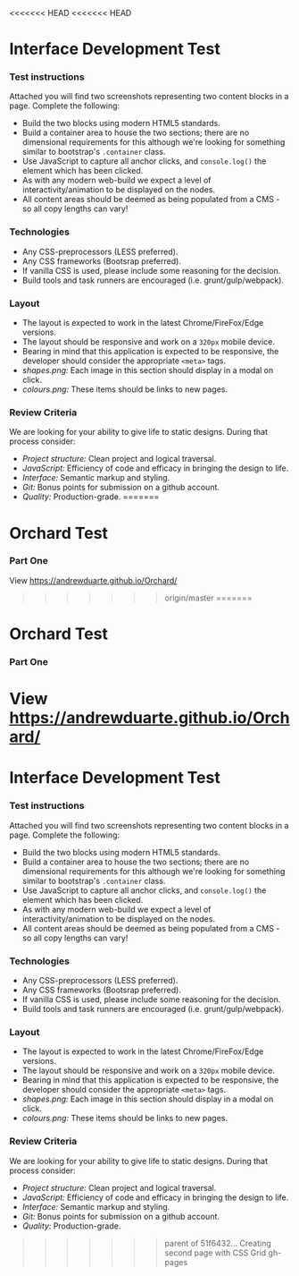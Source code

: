 <<<<<<< HEAD
<<<<<<< HEAD
# Interface Development Test
### Test instructions
Attached you will find two screenshots representing two content blocks in a page. Complete the following:
* Build the two blocks using modern HTML5 standards.
* Build a container area to house the two sections; there are no dimensional requirements for this although we're looking for something similar to bootstrap's `.container` class.
* Use JavaScript to capture all anchor clicks, and `console.log()` the element which has been clicked.
* As with any modern web-build we expect a level of interactivity/animation to be displayed on the nodes.
* All content areas should be deemed as being populated from a CMS - so all copy lengths can vary!

### Technologies
* Any CSS-preprocessors (LESS preferred).
* Any CSS frameworks (Bootsrap preferred).
* If vanilla CSS is used, please include some reasoning for the decision.
* Build tools and task runners are encouraged (i.e. grunt/gulp/webpack).

### Layout
* The layout is expected to work in the latest Chrome/FireFox/Edge versions.
* The layout should be responsive and work on a `320px` mobile device.
* Bearing in mind that this application is expected to be responsive, the developer should consider the appropriate `<meta>` tags.
* *shapes.png:* Each image in this section should display in a modal on click.
* *colours.png:* These items should be links to new pages.

### Review Criteria
We are looking for your ability to give life to static designs. During that process consider:
* *Project structure:* Clean project and logical traversal.
* *JavaScript:* Efficiency of code and efficacy in bringing the design to life.
* *Interface:* Semantic markup and styling.
* *Git:* Bonus points for submission on a github account.
* *Quality:* Production-grade.
=======
# Orchard Test
### Part One
View https://andrewduarte.github.io/Orchard/
>>>>>>> origin/master
=======
# Orchard Test
### Part One
View https://andrewduarte.github.io/Orchard/
=======
# Interface Development Test
### Test instructions
Attached you will find two screenshots representing two content blocks in a page. Complete the following:
* Build the two blocks using modern HTML5 standards.
* Build a container area to house the two sections; there are no dimensional requirements for this although we're looking for something similar to bootstrap's `.container` class.
* Use JavaScript to capture all anchor clicks, and `console.log()` the element which has been clicked.
* As with any modern web-build we expect a level of interactivity/animation to be displayed on the nodes.
* All content areas should be deemed as being populated from a CMS - so all copy lengths can vary!

### Technologies
* Any CSS-preprocessors (LESS preferred).
* Any CSS frameworks (Bootsrap preferred).
* If vanilla CSS is used, please include some reasoning for the decision.
* Build tools and task runners are encouraged (i.e. grunt/gulp/webpack).

### Layout
* The layout is expected to work in the latest Chrome/FireFox/Edge versions.
* The layout should be responsive and work on a `320px` mobile device.
* Bearing in mind that this application is expected to be responsive, the developer should consider the appropriate `<meta>` tags.
* *shapes.png:* Each image in this section should display in a modal on click.
* *colours.png:* These items should be links to new pages.

### Review Criteria
We are looking for your ability to give life to static designs. During that process consider:
* *Project structure:* Clean project and logical traversal.
* *JavaScript:* Efficiency of code and efficacy in bringing the design to life.
* *Interface:* Semantic markup and styling.
* *Git:* Bonus points for submission on a github account.
* *Quality:* Production-grade.
>>>>>>> parent of 51f6432... Creating second page with CSS Grid
>>>>>>> gh-pages
